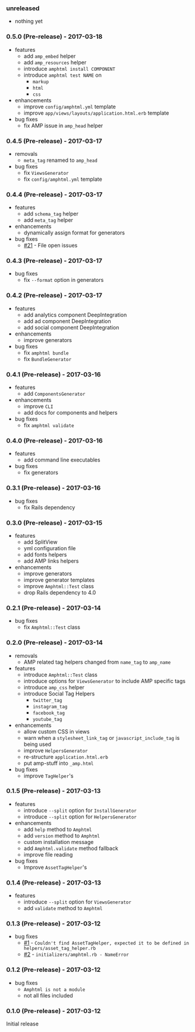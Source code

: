 ### unreleased

* nothing yet

### 0.5.0 (Pre-release) - 2017-03-18

* features
    * add `amp_embed` helper
    * add `amp_resources` helper
    * introduce `amphtml install COMPONENT`
    * introduce `amphtml test NAME` on
        * `markup`
        * `html`
        * `css`
* enhancements
    * improve `config/amphtml.yml` template
    * improve `app/views/layouts/application.html.erb` template
* bug fixes
    * fix AMP issue in `amp_head` helper

### 0.4.5 (Pre-release) - 2017-03-17

* removals
    * `meta_tag` renamed to `amp_head`
* bug fixes
    * fix `ViewsGenerator`
    * fix `config/amphtml.yml` template

### 0.4.4 (Pre-release) - 2017-03-17

* features
    * add `schema_tag` helper
    * add `meta_tag` helper
* enhancements
    * dynamically assign format for generators
* bug fixes
    * [#21](https://github.com/jonhue/amphtml/issues/21) - File open issues

### 0.4.3 (Pre-release) - 2017-03-17

* bug fixes
    * fix `--format` option in generators

### 0.4.2 (Pre-release) - 2017-03-17

* features
    * add analytics component DeepIntegration
    * add ad component DeepIntegration
    * add social component DeepIntegration
* enhancements
    * improve generators
* bug fixes
    * fix `amphtml bundle`
    * fix `BundleGenerator`

### 0.4.1 (Pre-release) - 2017-03-16

* features
    * add `ComponentsGenerator`
* enhancements
    * improve `CLI`
    * add docs for components and helpers
* bug fixes
    * fix `amphtml validate`

### 0.4.0 (Pre-release) - 2017-03-16

* features
    * add command line executables
* bug fixes
    * fix generators

### 0.3.1 (Pre-release) - 2017-03-16

* bug fixes
    * fix Rails dependency

### 0.3.0 (Pre-release) - 2017-03-15

* features
    * add SplitView
    * yml configuration file
    * add fonts helpers
    * add AMP links helpers
* enhancements
    * improve generators
    * improve generator templates
    * improve `Amphtml::Test` class
    * drop Rails dependency to 4.0

### 0.2.1 (Pre-release) - 2017-03-14

* bug fixes
    * fix `Amphtml::Test` class

### 0.2.0 (Pre-release) - 2017-03-14

* removals
    * AMP related tag helpers changed from `name_tag` to `amp_name`
* features
    * introduce `Amphtml::Test` class
    * introduce options for `ViewsGenerator` to include AMP specific tags
    * introduce `amp_css` helper
    * introduce Social Tag Helpers
        * `twitter_tag`
        * `instagram_tag`
        * `facebook_tag`
        * `youtube_tag`
* enhancements
    * allow custom CSS in views
    * warn when a `stylesheet_link_tag` or `javascript_include_tag` is being used
    * improve `HelpersGenerator`
    * re-structure `application.html.erb`
    * put amp-stuff into `_amp.html`
* bug fixes
    * improve `TagHelper`'s

### 0.1.5 (Pre-release) - 2017-03-13

* features
    * introduce `--split` option for `InstallGenerator`
    * introduce `--split` option for `HelpersGenerator`
* enhancements
    * add `help` method to `Amphtml`
    * add `version` method to `Amphtml`
    * custom installation message
    * add `Amphtml.validate` method fallback
    * improve file reading
* bug fixes
    * Improve `AssetTagHelper`'s

### 0.1.4 (Pre-release) - 2017-03-13

* features
    * introduce `--split` option for `ViewsGenerator`
    * add `validate` method to `Amphtml`

### 0.1.3 (Pre-release) - 2017-03-12

* bug fixes
    * [#1](https://github.com/jonhue/amphtml/issues/1) - `Couldn't find AssetTagHelper, expected it to be defined in helpers/asset_tag_helper.rb`
    * [#2](https://github.com/jonhue/amphtml/issues/2) - `initializers/amphtml.rb - NameError`

### 0.1.2 (Pre-release) - 2017-03-12

* bug fixes
    * `Amphtml is not a module`
    * not all files included

### 0.1.0 (Pre-release) - 2017-03-12

Initial release
